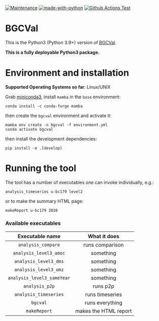 [![Maintenance](https://img.shields.io/badge/Maintained%3F-yes-green.svg)](https://GitHub.com/Naereen/StrapDown.js/graphs/commit-activity)
[![made-with-python](https://img.shields.io/badge/Made%20with-Python-1f425f.svg)](https://www.python.org/)
[![Github Actions Test](https://github.com/valeriupredoi/bgcval2/actions/workflows/run-tests.yml/badge.svg)](https://github.com/valeriupredoi/bgcval2/actions/workflows/run-tests.yml)

BGCVal
======

This is the Python3 (Python 3.9+) version of [BGCVal](https://gmd.copernicus.org/articles/11/4215/2018/).

**This is a fully deployable Python3 package.**

Environment and installation
============================

**Supported Operating Systems so far**: Linux/UNIX

Grab [miniconda3](https://docs.conda.io/projects/conda/en/latest/user-guide/install/linux.html), install `mamba` in the `base` environment:

```
conda install -c conda-forge mamba
```

then create the `bgcval` environment and activate it:

```
mamba env create -n bgcval -f environment.yml
conda activate bgcval
```

then install the development dependencies:

```
pip install -e .[develop]
```

Running the tool
================

The tool has a number of executables one can invoke individually, e.g.:

```
analysis_timeseries u-bc179 level2
```

or to make the summary HTML page:

```
makeReport u-bc179 2010
```

### Available executables

Executable name | What it does
:--------------:|:------------:
`analysis_compare` | runs comparison
`analysis_level3_amoc` | something
`analysis_level3_dms` | something
`analysis_level3_omz` | something
`analysis_level3_sameYear` | something
`analysis_p2p` | runs p2p
`analysis_timeseries` | runs timeseries
`bgcval` | runs everything
`makeReport` | makes the HTML report

